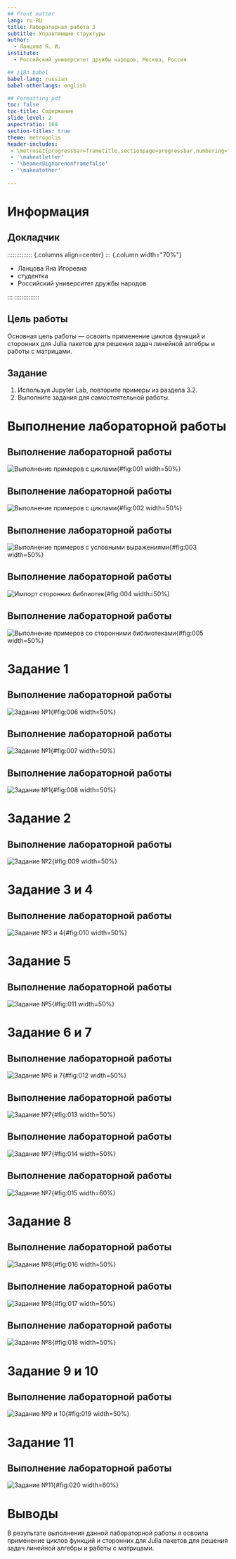 ```yaml
---
## Front matter
lang: ru-RU
title: Лабораторная работа 3
subtitle: Управляющие структуры
author:
  - Ланцова Я. И.
institute:
  - Российский университет дружбы народов, Москва, Россия

## i18n babel
babel-lang: russian
babel-otherlangs: english

## Formatting pdf
toc: false
toc-title: Содержание
slide_level: 2
aspectratio: 169
section-titles: true
theme: metropolis
header-includes:
 - \metroset{progressbar=frametitle,sectionpage=progressbar,numbering=fraction}
 - '\makeatletter'
 - '\beamer@ignorenonframefalse'
 - '\makeatother'
 
---
```


# Информация

## Докладчик

:::::::::::::: {.columns align=center}
::: {.column width="70%"}

  * Ланцова Яна Игоревна
  * студентка
  * Российский университет дружбы народов

:::
::::::::::::::

## Цель работы

Основная цель работы — освоить применение циклов функций и сторонних для Julia пакетов для решения задач линейной алгебры и работы с матрицами.

## Задание

1. Используя Jupyter Lab, повторите примеры из раздела 3.2.
2. Выполните задания для самостоятельной работы.

# Выполнение лабораторной работы

## Выполнение лабораторной работы

![Выполнение примеров с циклами](image/1.png){#fig:001 width=50%}

## Выполнение лабораторной работы

![Выполнение примеров с циклами](image/2.png){#fig:002 width=50%}

## Выполнение лабораторной работы

![Выполнение примеров с условными выражениями](image/3.png){#fig:003 width=50%}

## Выполнение лабораторной работы

![Импорт сторонниx библиотек](image/4.png){#fig:004 width=50%}

## Выполнение лабораторной работы

![Выполнение примеров со сторонними библиотеками](image/5.png){#fig:005 width=50%}

# Задание 1

## Выполнение лабораторной работы

![Задание №1](image/6.png){#fig:006 width=50%}

## Выполнение лабораторной работы

![Задание №1](image/7.png){#fig:007 width=50%}

## Выполнение лабораторной работы

![Задание №1](image/8.png){#fig:008 width=50%}

# Задание 2

## Выполнение лабораторной работы

![Задание №2](image/9.png){#fig:009 width=50%}

# Задание 3 и 4

## Выполнение лабораторной работы

![Задание №3 и 4](image/10.png){#fig:010 width=50%}

# Задание 5

## Выполнение лабораторной работы

![Задание №5](image/11.png){#fig:011 width=50%}

# Задание 6 и 7

## Выполнение лабораторной работы

![Задание №6 и 7](image/12.png){#fig:012 width=50%}

## Выполнение лабораторной работы

![Задание №7](image/13.png){#fig:013 width=50%}

## Выполнение лабораторной работы

![Задание №7](image/14.png){#fig:014 width=50%}

## Выполнение лабораторной работы

![Задание №7](image/15.png){#fig:015 width=60%}

# Задание 8

## Выполнение лабораторной работы

![Задание №8](image/16.png){#fig:016 width=50%}

## Выполнение лабораторной работы

![Задание №8](image/17.png){#fig:017 width=50%}

## Выполнение лабораторной работы

![Задание №8](image/18.png){#fig:018 width=50%}

# Задание 9 и 10

## Выполнение лабораторной работы

![Задание №9 и 10](image/19.png){#fig:019 width=50%}

# Задание 11

## Выполнение лабораторной работы

![Задание №11](image/20.png){#fig:020 width=60%}

# Выводы

В результате выполнения данной лабораторной работы я освоила применение циклов функций и сторонних для Julia пакетов для решения задач линейной алгебры и работы с матрицами.
